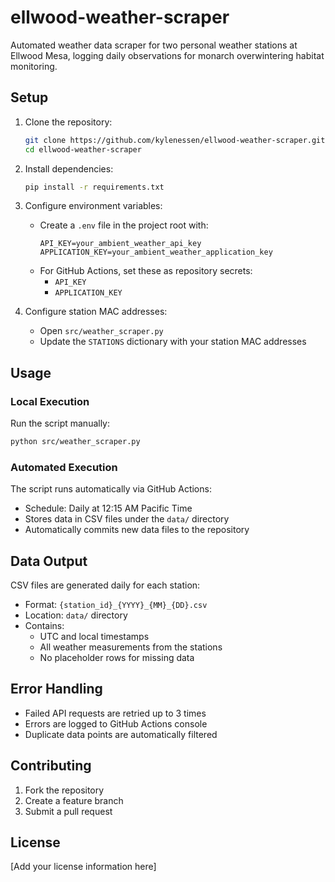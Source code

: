 # ellwood-weather-scraper

Automated weather data scraper for two personal weather stations at Ellwood Mesa, logging daily observations for monarch overwintering habitat monitoring.

## Setup

1. Clone the repository:
   ```bash
   git clone https://github.com/kylenessen/ellwood-weather-scraper.git
   cd ellwood-weather-scraper
   ```

2. Install dependencies:
   ```bash
   pip install -r requirements.txt
   ```

3. Configure environment variables:
   - Create a `.env` file in the project root with:
     ```
     API_KEY=your_ambient_weather_api_key
     APPLICATION_KEY=your_ambient_weather_application_key
     ```
   - For GitHub Actions, set these as repository secrets:
     - `API_KEY`
     - `APPLICATION_KEY`

4. Configure station MAC addresses:
   - Open `src/weather_scraper.py`
   - Update the `STATIONS` dictionary with your station MAC addresses

## Usage

### Local Execution
Run the script manually:
```bash
python src/weather_scraper.py
```

### Automated Execution
The script runs automatically via GitHub Actions:
- Schedule: Daily at 12:15 AM Pacific Time
- Stores data in CSV files under the `data/` directory
- Automatically commits new data files to the repository

## Data Output

CSV files are generated daily for each station:
- Format: `{station_id}_{YYYY}_{MM}_{DD}.csv`
- Location: `data/` directory
- Contains:
  - UTC and local timestamps
  - All weather measurements from the stations
  - No placeholder rows for missing data

## Error Handling

- Failed API requests are retried up to 3 times
- Errors are logged to GitHub Actions console
- Duplicate data points are automatically filtered

## Contributing

1. Fork the repository
2. Create a feature branch
3. Submit a pull request

## License

[Add your license information here]
